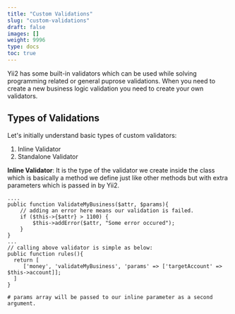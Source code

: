 ```yaml
---
title: "Custom Validations"
slug: "custom-validations"
draft: false
images: []
weight: 9996
type: docs
toc: true
---
```


Yii2 has some built-in validators which can be used while solving programming related or general puprose validations. When you need to create a new business logic validation you need to create your own validators.

## Types of Validations
Let's initially understand basic types of custom validators:

 1. Inline Validator
 2. Standalone Validator

**Inline Validator**:
    It is the type of the validator we create inside the class which is basically a method we define just like other methods but with extra parameters which is passed in by Yii2.
    
    ....
    public function ValidateMyBusiness($attr, $params){
        // adding an error here means our validation is failed.
        if ($this->{$attr} > 1100) {
            $this->addError($attr, "Some error occured");
        }
    }
    ...
    // calling above validator is simple as below:
    public function rules(){
      return [
         ['money', 'validateMyBusiness', 'params' => ['targetAccount' => $this->account]];
      ]
    }

    # params array will be passed to our inline parameter as a second argument.


            

